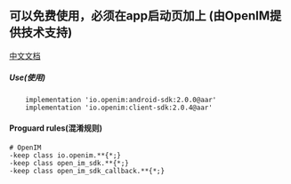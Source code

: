 ## 可以免费使用，必须在app启动页加上 (由OpenIM提供技术支持)

[中文文档](README.zh-cn.md)

##### Use(使用)
```
    implementation 'io.openim:android-sdk:2.0.0@aar'
    implementation 'io.openim:client-sdk:2.0.4@aar'
```

#### Proguard rules(混淆规则)
```
# OpenIM
-keep class io.openim.**{*;}
-keep class open_im_sdk.**{*;}
-keep class open_im_sdk_callback.**{*;}
```
